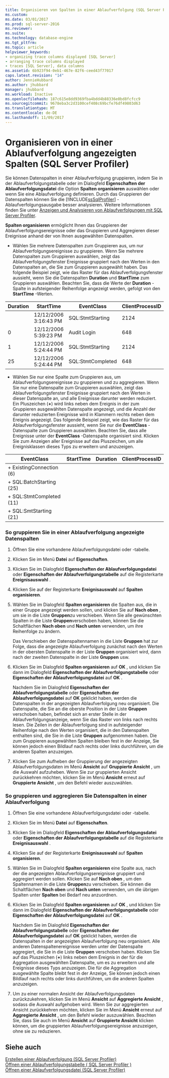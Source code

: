 ```yaml
---
title: Organisieren von Spalten in einer Ablaufverfolgung (SQL Server Profiler) angezeigte | Microsoft Docs
ms.custom: 
ms.date: 03/01/2017
ms.prod: sql-server-2016
ms.reviewer: 
ms.suite: 
ms.technology: database-engine
ms.tgt_pltfrm: 
ms.topic: article
helpviewer_keywords:
- organizing trace columns displayed [SQL Server]
- arranging trace columns displayed
- traces [SQL Server], data columns
ms.assetid: 6b923f94-0eb1-467e-82f6-ceed43f77017
caps.latest.revision: "14"
author: JennieHubbard
ms.author: jhubbard
manager: jhubbard
ms.workload: Inactive
ms.openlocfilehash: 187c615e8dd9369fba4bdd4b88336e0bd8fcfcc9
ms.sourcegitcommit: 9678eba3c2d3100cef408c69bcfe76df49803d63
ms.translationtype: MT
ms.contentlocale: de-DE
ms.lasthandoff: 11/09/2017
---
```

# <a name="organize-columns-displayed-in-a-trace-sql-server-profiler"></a>Organisieren von in einer Ablaufverfolgung angezeigten Spalten (SQL Server Profiler)
  Sie können Datenspalten in einer Ablaufverfolgung gruppieren, indem Sie in der Ablaufverfolgungstabelle oder im Dialogfeld **Eigenschaften der Ablaufverfolgungsdatei** die Option **Spalten organisieren** auswählen oder wenn Sie eine Ablaufverfolgung definieren. Durch das Gruppieren der Datenspalten können Sie die [!INCLUDE[ssSqlProfiler](../../includes/sssqlprofiler-md.md)] -Ablaufverfolgungsausgabe besser analysieren. Weitere Informationen finden Sie unter [Anzeigen und Analysieren von Ablaufverfolgungen mit SQL Server Profiler](../../tools/sql-server-profiler/view-and-analyze-traces-with-sql-server-profiler.md).  
  
 **Spalten organisieren** ermöglicht Ihnen das Gruppieren der Ablaufverfolgungsereignisse oder das Gruppieren und Aggregieren dieser Ereignisse anhand der von Ihnen ausgewählten Datenspalten.  
  
-   Wählen Sie mehrere Datenspalten zum Gruppieren aus, um nur Ablaufverfolgungsereignisse zu gruppieren. Wenn Sie mehrere Datenspalten zum Gruppieren auswählen, zeigt das Ablaufverfolgungsfenster Ereignisse gruppiert nach den Werten in den Datenspalten an, die Sie zum Gruppieren ausgewählt haben. Das folgende Beispiel zeigt, wie das Raster für das Ablaufverfolgungsfenster aussieht, wenn Sie die Datenspalten **Duration** und **StartTime** zum Gruppieren auswählen. Beachten Sie, dass die Werte der **Duration** -Spalte in aufsteigender Reihenfolge angezeigt werden, gefolgt von den **StartTime** -Werten.  
  
|Duration|StartTime|EventClass|ClientProcessID|  
|--------------|---------------|----------------|---------------------|  
||12/12/2006 3:16:43 PM|SQL:StmtStarting|2124|  
|0|12/12/2006 5:39:23 PM|Audit Login|648|  
|1|12/12/2006 5:24:44 PM|SQL:StmtStarting|2124|  
|25|12/12/2006 5:24:44 PM|SQL:StmtCompleted|648|  
  
-   Wählen Sie nur eine Spalte zum Gruppieren aus, um Ablaufverfolgungsereignisse zu gruppieren und zu aggregieren. Wenn Sie nur eine Datenspalte zum Gruppieren auswählen, zeigt das Ablaufverfolgungsfenster Ereignisse gruppiert nach den Werten in dieser Datenspalte an, und alle Ereignisse darunter werden reduziert. Ein Pluszeichen (**+**) wird links neben dem Ereignis in der zum Gruppieren ausgewählten Datenspalte angezeigt, und die Anzahl der darunter reduzierten Ereignisse wird in Klammern rechts neben dem Ereignis angezeigt. Das folgende Beispiel zeigt, wie das Raster für das Ablaufverfolgungsfenster aussieht, wenn Sie nur die **EventClass** -Datenspalte zum Gruppieren auswählen. Beachten Sie, dass alle Ereignisse unter der **EventClass** -Datenspalte organisiert sind. Klicken Sie zum Anzeigen aller Ereignisse auf das Pluszeichen, um alle Ereignisklassen dieses Typs zu erweitern und anzuzeigen.  
  
|EventClass|StartTime|Duration|ClientProcessID|  
|----------------|---------------|--------------|---------------------|  
|+ ExistingConnection (6)||||  
|+ SQL:BatchStarting (25)||||  
|+ SQL:StmtCompleted (11)||||  
|+ SQL:SmtStarting (21)||||  
  
### <a name="to-group-data-columns-displayed-in-a-trace"></a>So gruppieren Sie in einer Ablaufverfolgung angezeigte Datenspalten  
  
1.  Öffnen Sie eine vorhandene Ablaufverfolgungsdatei oder -tabelle.  
  
2.  Klicken Sie im Menü **Datei** auf **Eigenschaften**.  
  
3.  Klicken Sie im Dialogfeld **Eigenschaften der Ablaufverfolgungsdatei** oder **Eigenschaften der Ablaufverfolgungstabelle** auf die Registerkarte **Ereignisauswahl** .  
  
4.  Klicken Sie auf der Registerkarte **Ereignisauswahl** auf **Spalten organisieren**.  
  
5.  Wählen Sie im Dialogfeld **Spalten organisieren** die Spalten aus, die in einer Gruppe angezeigt werden sollen, und klicken Sie auf **Nach oben** , um sie in die Liste **Gruppen**zu verschieben. Wenn Sie alle gewünschten Spalten in die Liste **Gruppen**verschoben haben, können Sie die Schaltflächen **Nach oben** und **Nach unten** verwenden, um ihre Reihenfolge zu ändern.  
  
     Das Verschieben der Datenspaltennamen in die Liste **Gruppen** hat zur Folge, dass die angezeigte Ablaufverfolgung zunächst nach den Werten in der obersten Datenspalte in der Liste **Gruppen** organisiert wird, dann nach der zweiten Datenspalte in der Liste **Gruppen** usw.  
  
6.  Klicken Sie im Dialogfeld **Spalten organisieren** auf **OK** , und klicken Sie dann im Dialogfeld **Eigenschaften der Ablaufverfolgungstabelle** oder **Eigenschaften der Ablaufverfolgungsdatei** auf **OK** .  
  
     Nachdem Sie im Dialogfeld **Eigenschaften der Ablaufverfolgungstabelle** oder **Eigenschaften der Ablaufverfolgungsdatei** auf **OK** geklickt haben, werden die Datenspalten in der angezeigten Ablaufverfolgung neu organisiert. Die Datenspalte, die Sie an die oberste Position in der Liste **Gruppen** verschoben haben, befindet sich an erster Stelle in der Ablaufverfolgungsanzeige, wenn Sie das Raster von links nach rechts lesen. Die Zeilen in der Ablaufverfolgung sind in aufsteigender Reihenfolge nach den Werten organisiert, die in den Datenspalten enthalten sind, die Sie in die Liste **Gruppen** aufgenommen haben. Die zum Gruppieren ausgewählten Spalten bleiben fest in der Anzeige, Sie können jedoch einen Bildlauf nach rechts oder links durchführen, um die anderen Spalten anzuzeigen.  
  
7.  Klicken Sie zum Aufheben der Gruppierung der angezeigten Ablaufverfolgungsdaten im Menü **Ansicht** auf **Gruppierte Ansicht** , um die Auswahl aufzuheben. Wenn Sie zur gruppierten Ansicht zurückkehren möchten, klicken Sie im Menü **Ansicht** erneut auf **Gruppierte Ansicht** , um den Befehl wieder auszuwählen.  
  
### <a name="to-group-and-aggregate-data-columns-in-a-trace"></a>So gruppieren und aggregieren Sie Datenspalten in einer Ablaufverfolgung  
  
1.  Öffnen Sie eine vorhandene Ablaufverfolgungsdatei oder -tabelle.  
  
2.  Klicken Sie im Menü **Datei** auf **Eigenschaften**.  
  
3.  Klicken Sie im Dialogfeld **Eigenschaften der Ablaufverfolgungsdatei** oder **Eigenschaften der Ablaufverfolgungstabelle** auf die Registerkarte **Ereignisauswahl** .  
  
4.  Klicken Sie auf der Registerkarte **Ereignisauswahl** auf **Spalten organisieren**.  
  
5.  Wählen Sie im Dialogfeld **Spalten organisieren** eine Spalte aus, nach der die angezeigten Ablaufverfolgungsereignisse gruppiert und aggregiert werden sollen. Klicken Sie auf **Nach oben** , um den Spaltennamen in die Liste **Gruppen**zu verschieben. Sie können die Schaltflächen **Nach oben** und **Nach unten** verwenden, um die übrigen Spalten unter **Spalten** bei Bedarf neu anzuordnen.  
  
6.  Klicken Sie im Dialogfeld **Spalten organisieren** auf **OK** , und klicken Sie dann im Dialogfeld **Eigenschaften der Ablaufverfolgungstabelle** oder **Eigenschaften der Ablaufverfolgungsdatei** auf **OK** .  
  
     Nachdem Sie im Dialogfeld **Eigenschaften der Ablaufverfolgungstabelle** oder **Eigenschaften der Ablaufverfolgungsdatei** auf **OK** geklickt haben, werden die Datenspalten in der angezeigten Ablaufverfolgung neu organisiert. Alle anderen Datenspaltenereignisse werden unter der Datenspalte aggregiert, die Sie in die Liste **Gruppen** verschoben haben. Klicken Sie auf das Pluszeichen (**+**) links neben dem Ereignis in der für die Aggregation ausgewählten Datenspalte, um es zu erweitern und alle Ereignisse dieses Typs anzuzeigen. Die für die Aggregation ausgewählte Spalte bleibt fest in der Anzeige, Sie können jedoch einen Bildlauf nach rechts oder links durchführen, um die anderen Spalten anzuzeigen.  
  
7.  Um zu einer normalen Ansicht der Ablaufverfolgungsdaten zurückzukehren, klicken Sie im Menü **Ansicht** auf **Aggregierte Ansicht** , sodass die Auswahl aufgehoben wird. Wenn Sie zur aggregierten Ansicht zurückkehren möchten, klicken Sie im Menü **Ansicht** erneut auf **Aggregierte Ansicht** , um den Befehl wieder auszuwählen. Beachten Sie, dass Sie auch im Menü **Ansicht** auf **Gruppierte Ansicht** klicken können, um die gruppierten Ablaufverfolgungsereignisse anzuzeigen, ohne sie zu reduzieren.  
  
## <a name="see-also"></a>Siehe auch  
 [Erstellen einer Ablaufverfolgung &#40;SQL Server Profiler&#41;](../../tools/sql-server-profiler/create-a-trace-sql-server-profiler.md)   
 [Öffnen einer Ablaufverfolgungstabelle &#40; SQL Server Profiler &#41;](../../tools/sql-server-profiler/open-a-trace-table-sql-server-profiler.md)   
 [Öffnen einer Ablaufverfolgungsdatei &#40;SQL Server Profiler&#41;](../../tools/sql-server-profiler/open-a-trace-file-sql-server-profiler.md)  
  
  

